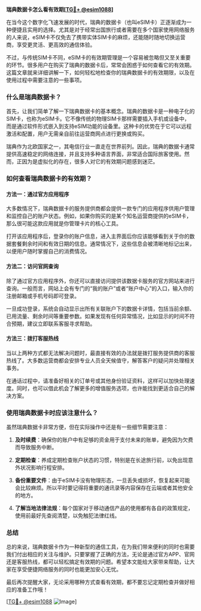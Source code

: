**瑞典数据卡怎么看有效期[[TG💪+ @esim1088](https://t.me/s/esim1088)]**

在当今这个数字化飞速发展的时代，瑞典的数据卡（也叫eSIM卡）正逐渐成为一种便捷且实用的选择。尤其是对于经常出国旅行或者需要在多个国家使用网络服务的人来说，eSIM卡不仅免去了携带实体SIM卡的麻烦，还能随时随地切换运营商，享受更灵活、更高效的通信体验。

不过，与传统SIM卡不同，eSIM卡的有效期管理是一个容易被忽略但又至关重要的环节。很多用户在购买了瑞典的数据卡后，常常会困惑于如何查看它的有效期。这篇文章就来详细讲解一下，如何轻松地检查你的瑞典数据卡的有效期限，以及在使用过程中需要注意的一些事项。

### 什么是瑞典数据卡？

首先，让我们简单了解一下瑞典数据卡的基本概念。瑞典的数据卡是一种电子化的SIM卡，也称为eSIM卡。它不像传统的物理SIM卡那样需要插入手机或设备中，而是通过软件形式嵌入到支持eSIM功能的设备里。这种卡的优势在于它可以远程激活和配置，用户无需亲自前往运营商网点进行更换或购买。

瑞典作为北欧国家之一，其电信行业一直走在世界前列。因此，瑞典的数据卡通常提供高速稳定的网络连接，并且支持多种语言界面，非常适合国际旅客使用。然而，正因为是虚拟化的存在，很多人对它的有效期问题感到迷茫。

### 如何查看瑞典数据卡的有效期？

#### 方法一：通过官方应用程序

大多数情况下，瑞典数据卡的服务提供商都会提供一款专门的应用程序供用户管理和监控自己的账户状态。例如，如果你购买的是某个知名运营商提供的eSIM卡，那么很可能这款应用就是你管理卡片的核心工具。

打开该应用程序后，登录你的账户信息，进入主界面后你应该能够看到关于你的数据套餐剩余时间和有效日期的信息。通常情况下，这些信息会被清晰地标记出来，以便用户随时掌握自己的消费情况。

#### 方法二：访问官网查询

除了通过官方应用程序外，你还可以直接访问提供该数据卡服务的官方网站来进行查询。一般而言，网站上会有专门的“我的账户”或者“账户中心”的入口，输入你的注册邮箱或手机号码即可登录。

一旦成功登录，系统会自动显示出所有关联账户下的数据卡详情，包括当前余额、已用流量、剩余时间等重要参数。如果发现有任何异常情况，比如显示的时间不符合预期，建议立即联系客服寻求帮助。

#### 方法三：拨打客服热线

当以上两种方式都无法解决问题时，最直接有效的办法就是拨打服务提供商的客服热线了。大多数运营商都会安排专业人员全天候值守，解答客户的疑问并处理相关事务。

在通话过程中，请准备好相关的订单号或其他身份验证资料，这样可以加快处理速度。同时，也可以借此机会了解更多的增值服务选项，也许能找到更适合自己的解决方案。

### 使用瑞典数据卡时应该注意什么？

虽然瑞典数据卡非常方便，但在实际操作中还是有一些细节需要注意：

1. **及时续费**：确保你的账户中有足够的资金用于支付未来的账单，避免因为欠费而导致服务中断。
   
2. **定期检查**：养成定期检查账户状态的习惯，特别是在长途旅行前，以免出现意外状况影响行程安排。

3. **备份重要文件**：由于eSIM卡没有物理形态，一旦丢失或损坏，恢复起来可能会比较麻烦。所以平时要记得将重要的通讯录等内容保存在云端或者其他安全的地方。

4. **了解当地法律法规**：每个国家对于移动通信产品的使用都有各自的政策规定，使用前最好先查阅清楚，以免触犯法律红线。

### 总结

总的来说，瑞典数据卡作为一种新型的通信工具，在为我们带来便利的同时也需要我们付出相应的关注与维护。只要掌握了正确的方法，无论是通过官方APP、官网还是客服热线，都可以轻松搞定有效期的问题。希望本文能给大家带来帮助，让大家在享受便捷网络服务的同时也能更加安心无忧。

最后再次提醒大家，无论采用哪种方式查看有效期，都不要忘记定期检查并做好相应的准备工作哦！

[[TG💪+ @esim1088](https://t.me/s/esim1088) ![Image](https://i.postimg.cc/4NQfJmqS/Snipaste-2025-05-13-00-14-12.png)]